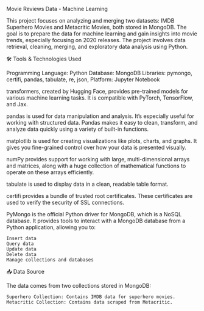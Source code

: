 Movie Reviews Data - Machine Learning 

This project focuses on analyzing and merging two datasets: IMDB Superhero Movies and Metacritic Movies, both stored in MongoDB. The goal is to prepare the data for machine learning and gain insights into movie trends, especially focusing on 2020 releases. The project involves data retrieval, cleaning, merging, and exploratory data analysis using Python.

🛠️ Tools & Technologies Used

Programming Language:	Python
Database:	MongoDB
Libraries:	pymongo, certifi, pandas, tabulate, re, json,
Platform:	Jupyter Notebook

transformers, created by Hugging Face, provides pre-trained models for various machine learning tasks. It is compatible with PyTorch, TensorFlow, and Jax.

pandas is used for data manipulation and analysis. It’s especially useful for working with structured data. Pandas makes it easy to clean, transform, and analyze data quickly using a variety of built-in functions.

matplotlib is used for creating visualizations like plots, charts, and graphs. It gives you fine-grained control over how your data is presented visually.

numPy provides support for working with large, multi-dimensional arrays and matrices, along with a huge collection of mathematical functions to operate on these arrays efficiently.

tabulate is used to display data in a clean, readable table format.

certifi provides a bundle of trusted root certificates. These certificates are used to verify the security of SSL connections.

PyMongo is the official Python driver for MongoDB, which is a NoSQL database. It provides tools to interact with a MongoDB database from a Python application, allowing you to:

    Insert data
    Query data
    Update data
    Delete data
    Manage collections and databases

📥 Data Source

The data comes from two collections stored in MongoDB:

    Superhero Collection: Contains IMDB data for superhero movies.
    Metacritic Collection: Contains data scraped from Metacritic.

